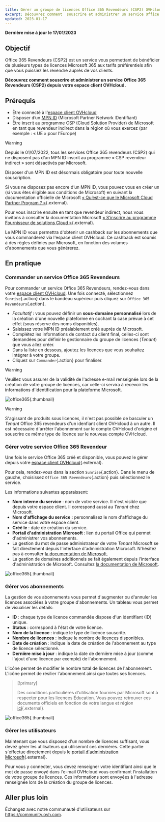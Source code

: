 ```yaml
---
title: Gérer un groupe de licences Office 365 Revendeurs (CSP2) OVHcloud
excerpt: Découvrez comment  souscrire et administrer un service Office 365 Revendeurs (CSP2) chez OVHcloud
updated: 2023-01-17
---
```


**Dernière mise à jour le 17/01/2023**

## Objectif 

Office 365 Revendeurs (CSP2) est un service vous permettant de bénéficier de plusieurs types de licences Microsoft 365 aux tarifs préférentiels afin que vous puissiez les revendre auprès de vos clients.

**Découvrez comment souscrire et administrer un service Office 365 Revendeurs (CSP2) depuis votre espace client OVHcloud.**

## Prérequis

- Être connecté à l'[espace client OVHcloud](https://www.ovh.com/auth/?action=gotomanager&from=https://www.ovh.com/fr/&ovhSubsidiary=fr)
- Disposer d’un [MPN ID](https://learn.microsoft.com/partner-center/mpn-create-a-partner-center-account) (Microsoft Partner Network IDentifiant) 
- Être inscrit au programme CSP (Cloud Solution Provider) de Microsoft en tant que revendeur indirect dans la région où vous exercez (par exemple : « UE » pour l’Europe)

> [!warning]
>
> Depuis le 01/07/2022, tous les services Office 365 revendeurs (CSP2) qui ne disposent pas d’un MPN ID inscrit au programme « CSP revendeur indirect » sont désactivés par Microsoft.
>
> Disposer d'un MPN ID est désormais obligatoire pour toute nouvelle souscription.
>

Si vous ne disposez pas encore d’un MPN ID, vous pouvez vous en créer un (si vous êtes éligible aux conditions de Microsoft) en suivant la documentation officielle de Microsoft [« Qu’est-ce que le Microsoft Cloud Partner Program ? »](https://docs.microsoft.com/partner-center/mpn-create-a-partner-center-account){.external}.

Pour vous inscrire ensuite en tant que revendeur indirect, nous vous invitons à consulter la documentation Microsoft [« S’inscrire au programme Fournisseur de solutions Cloud »](https://docs.microsoft.com/partner-center/enrolling-in-the-csp-program#enroll-as-an-indirect-reseller){.external}.

Le MPN ID vous permettra d'obtenir un cashback sur les abonnements que vous commanderez via l'espace client OVHcloud. Ce cashback est soumis à des règles définies par Microsoft, en fonction des volumes d'abonnements que vous générerez.

## En pratique

### Commander un service Office 365 Revendeurs

Pour commander un service Office 365 Revendeurs, rendez-vous dans votre [espace client OVHcloud](https://www.ovh.com/auth/?action=gotomanager&from=https://www.ovh.com/fr/&ovhSubsidiary=fr). Une fois connecté, sélectionnez `Sunrise`{.action} dans le bandeau supérieur puis cliquez sur `Office 365 Revendeurs`{.action}.

- *Facultatif* : vous pouvez définir un **sous-domaine personnalisé** lors de la création d'une nouvelle plateforme en cochant la case prévue à cet effet (sous réserve des noms disponibles).
- Saisissez votre MPN ID préalablement créé auprès de Microsoft.
- Complétez les informations de contact du client final, celles-ci sont demandées pour définir le gestionnaire du groupe de licences (*Tenant*) que vous allez créer.
- Dans la liste en dessous, ajoutez les licences que vous souhaitez intégrer à votre groupe.
- Cliquez sur `Commander`{.action} pour finaliser.

> [!warning]
> Veuillez vous assurer de la validité de l'adresse e-mail renseignée lors de la création de votre groupe de licences, car celle-ci servira à recevoir les informations d'identification pour la plateforme Microsoft.
>

![office365](images/csp2-01.png){.thumbnail}

> [!warning]
> S'agissant de produits sous licences, il n'est pas possible de basculer un *Tenant* Office 365 revendeurs d'un idenfiant client OVHcloud à un autre. Il est nécessaire d'arrêter l'abonnement sur le compte OVHcloud d'origine et souscrire ce même type de licence sur le nouveau compte OVHcloud.
> 

### Gérer votre service Office 365 Revendeur

Une fois le service Office 365 créé et disponible, vous pouvez le gérer depuis votre [espace client OVHcloud](https://www.ovh.com/auth/?action=gotomanager&from=https://www.ovh.com/fr/&ovhSubsidiary=fr){.external}.

Pour cela, rendez-vous dans la section `Sunrise`{.action}. Dans le menu de gauche, choisissez `Office 365 Revendeurs`{.action} puis sélectionnez le service.

Les informations suivantes apparaissent:

- **Nom interne du service** : nom de votre service. Il n'est visible que depuis votre espace client. Il correspond aussi au *Tenant* chez Microsoft.
- **Nom d'affichage du service** : personnalisez le nom d'affichage du service dans votre espace client.
- **Créé le** : date de création du service.
- **Portail d'administration Microsoft** : lien du portail Office qui permet d'administrer vos abonnements.
- La gestion du mot de passe administrateur de votre *Tenant* Microsoft se fait directement depuis l'interface d'administration Microsoft. N'hésitez pas à consulter [la documentation de Microsoft](https://support.microsoft.com/account-billing/reset-a-forgotten-microsoft-account-password-eff4f067-5042-c1a3-fe72-b04d60556c37).
- La gestion de domaines additionnels se fait également depuis l'interface d'administration de Microsoft. Consultez [la documentation de Microsoft](https://support.microsoft.com/office/connect-your-domain-to-office-365-cd74b4fa-6d34-4669-9937-ed178ac84515).

![office365](images/sunrise_office365_CSP2_services_details.png){.thumbnail}

### Gérer vos abonnements

La gestion de vos abonnements vous permet d'augmenter ou d'annuler les licences associées à votre groupe d'abonnements. Un tableau vous permet de visualiser les détails:

- **ID** : chaque type de licence commandée dispose d'un identifiant (ID) unique.
- **Status** : correspond à l'état de votre licence.
- **Nom de la licence** : indique le type de licence souscrite.
- **Nombre de licences** : indique le nombre de licences disponibles.
- **Date de création** : indique la date de création de l'abonnement au type de licence sélectionné.
- **Dernière mise à jour** : indique la date de dernière mise à jour (comme l'ajout d'une licence par exemple) de l'abonnement.

L’icône <i class="icons-pen"></i> permet de modifier le nombre total de licences de l'abonnement. L'icône <i class="icons-bin"></i> permet de résilier l'abonnement ainsi que toutes ses licences.

> [!primary]
>
> Des conditions particulières d'utilisation fournies par Microsoft sont à respecter pour les licences Éducation. Vous pouvez retrouver ces documents officiels en fonction de votre langue et région [ici](https://www.microsoft.com/licensing/docs){.external}.
>

![office365](images/sunrise_office365_CSP2_Subscribers.png){.thumbnail}

### Gérer les utilisateurs

Maintenant que vous disposez d'un nombre de licences suffisant, vous devez gérer les utilisateurs qui utiliseront ces dernières. Cette partie s'effectue directement depuis le [portail d'administration Microsoft](https://portal.office.com/Admin/Default.aspx){.external}.

Pour vous y connecter, vous devez renseigner votre identifiant ainsi que le mot de passe envoyé dans l'e-mail OVHcloud vous confirmant l'installation de votre groupe de licences. Ces informations sont envoyées à l'adresse renseignée lors de la création du groupe de licences.

## Aller plus loin

Échangez avec notre communauté d'utilisateurs sur <https://community.ovh.com>.
